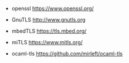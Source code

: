 + openssl https://www.openssl.org/

+ GnuTLS http://www.gnutls.org

+ mbedTLS https://tls.mbed.org/

+ miTLS https://www.mitls.org/

+ ocaml-tls https://github.com/mirleft/ocaml-tls
